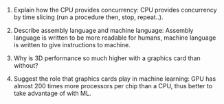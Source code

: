 <!-- Answers to the Short Answer Essay Questions go here -->

1. Explain how the CPU provides concurrency:
CPU provides concurrency by time slicing (run a procedure then, stop, repeat..).

2. Describe assembly language and machine language:
Assembly language is written to be more readable for humans, machine language is written to give instructions to machine.

3. Why is 3D performance so much higher with a graphics card than without?


4. Suggest the role that graphics cards play in machine learning:
GPU has almost 200 times more processors per chip than a CPU, thus better to take advantage of with ML.